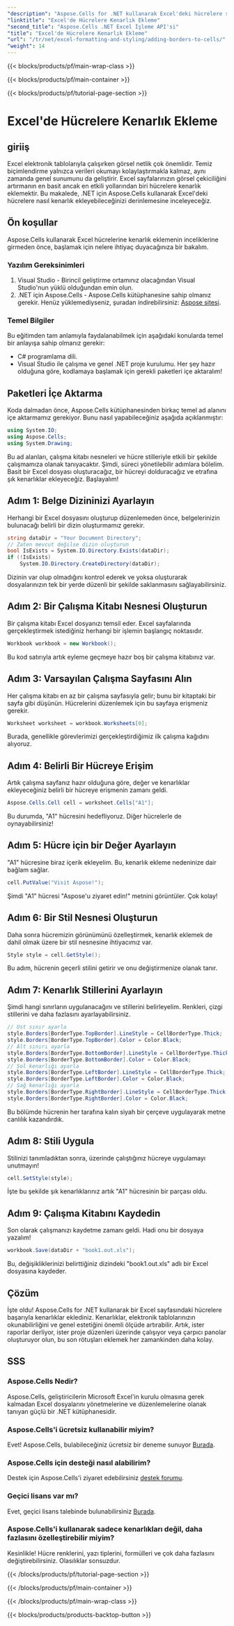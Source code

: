 ```yaml
---
"description": "Aspose.Cells for .NET kullanarak Excel'deki hücrelere şık kenarlıklar eklemeyi öğrenin. Net ve ilgi çekici elektronik tablolar için bu adım adım kılavuzu izleyin."
"linktitle": "Excel'de Hücrelere Kenarlık Ekleme"
"second_title": "Aspose.Cells .NET Excel İşleme API'si"
"title": "Excel'de Hücrelere Kenarlık Ekleme"
"url": "/tr/net/excel-formatting-and-styling/adding-borders-to-cells/"
"weight": 14
---
```


{{< blocks/products/pf/main-wrap-class >}}

{{< blocks/products/pf/main-container >}}

{{< blocks/products/pf/tutorial-page-section >}}

# Excel'de Hücrelere Kenarlık Ekleme

## giriiş
Excel elektronik tablolarıyla çalışırken görsel netlik çok önemlidir. Temiz biçimlendirme yalnızca verileri okumayı kolaylaştırmakla kalmaz, aynı zamanda genel sunumunu da geliştirir. Excel sayfalarınızın görsel çekiciliğini artırmanın en basit ancak en etkili yollarından biri hücrelere kenarlık eklemektir. Bu makalede, .NET için Aspose.Cells kullanarak Excel'deki hücrelere nasıl kenarlık ekleyebileceğinizi derinlemesine inceleyeceğiz.
## Ön koşullar
Aspose.Cells kullanarak Excel hücrelerine kenarlık eklemenin inceliklerine girmeden önce, başlamak için nelere ihtiyaç duyacağınıza bir bakalım.
### Yazılım Gereksinimleri
1. Visual Studio - Birincil geliştirme ortamınız olacağından Visual Studio'nun yüklü olduğundan emin olun.
2. .NET için Aspose.Cells - Aspose.Cells kütüphanesine sahip olmanız gerekir. Henüz yüklemediyseniz, şuradan indirebilirsiniz: [Aspose sitesi](https://releases.aspose.com/cells/net/).
### Temel Bilgiler
Bu eğitimden tam anlamıyla faydalanabilmek için aşağıdaki konularda temel bir anlayışa sahip olmanız gerekir:
- C# programlama dili.
- Visual Studio ile çalışma ve genel .NET proje kurulumu.
Her şey hazır olduğuna göre, kodlamaya başlamak için gerekli paketleri içe aktaralım!
## Paketleri İçe Aktarma
Koda dalmadan önce, Aspose.Cells kütüphanesinden birkaç temel ad alanını içe aktarmamız gerekiyor. Bunu nasıl yapabileceğiniz aşağıda açıklanmıştır:
```csharp
using System.IO;
using Aspose.Cells;
using System.Drawing;
```
Bu ad alanları, çalışma kitabı nesneleri ve hücre stilleriyle etkili bir şekilde çalışmamıza olanak tanıyacaktır. 
Şimdi, süreci yönetilebilir adımlara bölelim. Basit bir Excel dosyası oluşturacağız, bir hücreyi dolduracağız ve etrafına şık kenarlıklar ekleyeceğiz. Başlayalım!
## Adım 1: Belge Dizininizi Ayarlayın
Herhangi bir Excel dosyasını oluşturup düzenlemeden önce, belgelerinizin bulunacağı belirli bir dizin oluşturmamız gerekir. 
```csharp
string dataDir = "Your Document Directory";
// Zaten mevcut değilse dizin oluşturun
bool IsExists = System.IO.Directory.Exists(dataDir);
if (!IsExists)
    System.IO.Directory.CreateDirectory(dataDir);
```
Dizinin var olup olmadığını kontrol ederek ve yoksa oluşturarak dosyalarınızın tek bir yerde düzenli bir şekilde saklanmasını sağlayabilirsiniz.
## Adım 2: Bir Çalışma Kitabı Nesnesi Oluşturun
Bir çalışma kitabı Excel dosyanızı temsil eder. Excel sayfalarında gerçekleştirmek istediğiniz herhangi bir işlemin başlangıç noktasıdır.
```csharp
Workbook workbook = new Workbook();
```
Bu kod satırıyla artık eyleme geçmeye hazır boş bir çalışma kitabınız var.
## Adım 3: Varsayılan Çalışma Sayfasını Alın
Her çalışma kitabı en az bir çalışma sayfasıyla gelir; bunu bir kitaptaki bir sayfa gibi düşünün. Hücrelerini düzenlemek için bu sayfaya erişmeniz gerekir.
```csharp
Worksheet worksheet = workbook.Worksheets[0];
```
Burada, genellikle görevlerimizi gerçekleştirdiğimiz ilk çalışma kağıdını alıyoruz.
## Adım 4: Belirli Bir Hücreye Erişim
Artık çalışma sayfanız hazır olduğuna göre, değer ve kenarlıklar ekleyeceğiniz belirli bir hücreye erişmenin zamanı geldi.
```csharp
Aspose.Cells.Cell cell = worksheet.Cells["A1"];
```
Bu durumda, "A1" hücresini hedefliyoruz. Diğer hücrelerle de oynayabilirsiniz!
## Adım 5: Hücre için bir Değer Ayarlayın
"A1" hücresine biraz içerik ekleyelim. Bu, kenarlık ekleme nedeninize dair bağlam sağlar.
```csharp
cell.PutValue("Visit Aspose!");
```
Şimdi "A1" hücresi "Aspose'u ziyaret edin!" metnini görüntüler. Çok kolay!
## Adım 6: Bir Stil Nesnesi Oluşturun 
Daha sonra hücremizin görünümünü özelleştirmek, kenarlık eklemek de dahil olmak üzere bir stil nesnesine ihtiyacımız var.
```csharp
Style style = cell.GetStyle();
```
Bu adım, hücrenin geçerli stilini getirir ve onu değiştirmenize olanak tanır.
## Adım 7: Kenarlık Stillerini Ayarlayın
Şimdi hangi sınırların uygulanacağını ve stillerini belirleyelim. Renkleri, çizgi stillerini ve daha fazlasını ayarlayabilirsiniz.
```csharp
// Üst sınır ayarla
style.Borders[BorderType.TopBorder].LineStyle = CellBorderType.Thick;
style.Borders[BorderType.TopBorder].Color = Color.Black;
// Alt sınırı ayarla
style.Borders[BorderType.BottomBorder].LineStyle = CellBorderType.Thick;
style.Borders[BorderType.BottomBorder].Color = Color.Black;
// Sol kenarlığı ayarla
style.Borders[BorderType.LeftBorder].LineStyle = CellBorderType.Thick;
style.Borders[BorderType.LeftBorder].Color = Color.Black;
// Sağ kenarlığı ayarla
style.Borders[BorderType.RightBorder].LineStyle = CellBorderType.Thick;
style.Borders[BorderType.RightBorder].Color = Color.Black;
```
Bu bölümde hücrenin her tarafına kalın siyah bir çerçeve uygulayarak metne canlılık kazandırdık.
## Adım 8: Stili Uygula
Stilinizi tanımladıktan sonra, üzerinde çalıştığınız hücreye uygulamayı unutmayın!
```csharp
cell.SetStyle(style);
```
İşte bu şekilde şık kenarlıklarınız artık "A1" hücresinin bir parçası oldu.
## Adım 9: Çalışma Kitabını Kaydedin
Son olarak çalışmanızı kaydetme zamanı geldi. Hadi onu bir dosyaya yazalım!
```csharp
workbook.Save(dataDir + "book1.out.xls");
```
Bu, değişikliklerinizi belirttiğiniz dizindeki "book1.out.xls" adlı bir Excel dosyasına kaydeder.
## Çözüm
İşte oldu! Aspose.Cells for .NET kullanarak bir Excel sayfasındaki hücrelere başarıyla kenarlıklar eklediniz. Kenarlıklar, elektronik tablolarınızın okunabilirliğini ve genel estetiğini önemli ölçüde artırabilir. Artık, ister raporlar derliyor, ister proje düzenleri üzerinde çalışıyor veya çarpıcı panolar oluşturuyor olun, bu son rötuşları eklemek her zamankinden daha kolay.
## SSS
### Aspose.Cells Nedir?
Aspose.Cells, geliştiricilerin Microsoft Excel'in kurulu olmasına gerek kalmadan Excel dosyalarını yönetmelerine ve düzenlemelerine olanak tanıyan güçlü bir .NET kütüphanesidir.
### Aspose.Cells'i ücretsiz kullanabilir miyim?
Evet! Aspose.Cells, bulabileceğiniz ücretsiz bir deneme sunuyor [Burada](https://releases.aspose.com/).
### Aspose.Cells için desteği nasıl alabilirim?
Destek için Aspose.Cells'i ziyaret edebilirsiniz [destek forumu](https://forum.aspose.com/c/cells/9).
### Geçici lisans var mı?
Evet, geçici lisans talebinde bulunabilirsiniz [Burada](https://purchase.aspose.com/temporary-license/).
### Aspose.Cells'i kullanarak sadece kenarlıkları değil, daha fazlasını özelleştirebilir miyim?
Kesinlikle! Hücre renklerini, yazı tiplerini, formülleri ve çok daha fazlasını değiştirebilirsiniz. Olasılıklar sonsuzdur.

{{< /blocks/products/pf/tutorial-page-section >}}

{{< /blocks/products/pf/main-container >}}

{{< /blocks/products/pf/main-wrap-class >}}

{{< blocks/products/products-backtop-button >}}